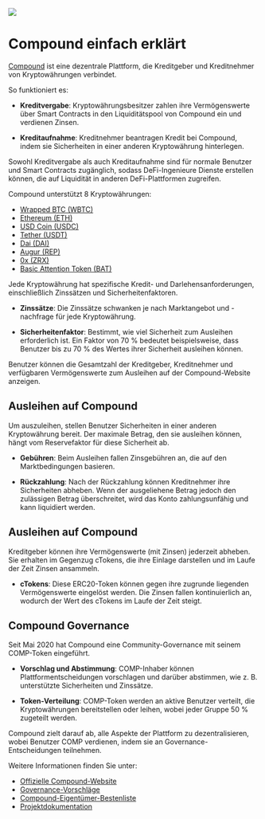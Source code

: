 ![](../images/comp-Main-l.png)

# Compound einfach erklärt

[Compound](https://app.compound.finance) ist eine dezentrale Plattform, die Kreditgeber und Kreditnehmer von Kryptowährungen verbindet.

So funktioniert es:

- **Kreditvergabe**: Kryptowährungsbesitzer zahlen ihre Vermögenswerte über Smart Contracts in den Liquiditätspool von Compound ein und verdienen Zinsen.

- **Kreditaufnahme**: Kreditnehmer beantragen Kredit bei Compound, indem sie Sicherheiten in einer anderen Kryptowährung hinterlegen.

Sowohl Kreditvergabe als auch Kreditaufnahme sind für normale Benutzer und Smart Contracts zugänglich, sodass DeFi-Ingenieure Dienste erstellen können, die auf Liquidität in anderen DeFi-Plattformen zugreifen.

Compound unterstützt 8 Kryptowährungen:

- [Wrapped BTC (WBTC)](https://compound.finance/markets/WBTC)
- [Ethereum (ETH)](https://compound.finance/markets/ETH)
- [USD Coin (USDC)](https://compound.finance/markets/USDC)
- [Tether (USDT)](https://compound.finance/markets/USDT)
- [Dai (DAI)](https://compound.finance/markets/DAI)
- [Augur (REP)](https://compound.finance/markets/REP)
- [0x (ZRX)](https://compound.finance/markets/ZRX)
- [Basic Attention Token (BAT)](https://compound.finance/markets/BAT)

Jede Kryptowährung hat spezifische Kredit- und Darlehensanforderungen, einschließlich Zinssätzen und Sicherheitenfaktoren.

- **Zinssätze**: Die Zinssätze schwanken je nach Marktangebot und -nachfrage für jede Kryptowährung.

- **Sicherheitenfaktor**: Bestimmt, wie viel Sicherheit zum Ausleihen erforderlich ist. Ein Faktor von 70 % bedeutet beispielsweise, dass Benutzer bis zu 70 % des Wertes ihrer Sicherheit ausleihen können.

Benutzer können die Gesamtzahl der Kreditgeber, Kreditnehmer und verfügbaren Vermögenswerte zum Ausleihen auf der Compound-Website anzeigen.

## Ausleihen auf Compound

Um auszuleihen, stellen Benutzer Sicherheiten in einer anderen Kryptowährung bereit. Der maximale Betrag, den sie ausleihen können, hängt vom Reservefaktor für diese Sicherheit ab.

- **Gebühren**: Beim Ausleihen fallen Zinsgebühren an, die auf den Marktbedingungen basieren.

- **Rückzahlung**: Nach der Rückzahlung können Kreditnehmer ihre Sicherheiten abheben. Wenn der ausgeliehene Betrag jedoch den zulässigen Betrag überschreitet, wird das Konto zahlungsunfähig und kann liquidiert werden.

## Ausleihen auf Compound

Kreditgeber können ihre Vermögenswerte (mit Zinsen) jederzeit abheben. Sie erhalten im Gegenzug cTokens, die ihre Einlage darstellen und im Laufe der Zeit Zinsen ansammeln.

- **cTokens**: Diese ERC20-Token können gegen ihre zugrunde liegenden Vermögenswerte eingelöst werden. Die Zinsen fallen kontinuierlich an, wodurch der Wert des cTokens im Laufe der Zeit steigt.

## Compound Governance

Seit Mai 2020 hat Compound eine Community-Governance mit seinem COMP-Token eingeführt.

- **Vorschlag und Abstimmung**: COMP-Inhaber können Plattformentscheidungen vorschlagen und darüber abstimmen, wie z. B. unterstützte Sicherheiten und Zinssätze.

- **Token-Verteilung**: COMP-Token werden an aktive Benutzer verteilt, die Kryptowährungen bereitstellen oder leihen, wobei jeder Gruppe 50 % zugeteilt werden.

Compound zielt darauf ab, alle Aspekte der Plattform zu dezentralisieren, wobei Benutzer COMP verdienen, indem sie an Governance-Entscheidungen teilnehmen.

Weitere Informationen finden Sie unter:

- [Offizielle Compound-Website](https://compound.finance)
- [Governance-Vorschläge](https://compound.finance/governance/proposals)
- [Compound-Eigentümer-Bestenliste](https://compound.finance/governance/leaderboard)
- [Projektdokumentation](https://compound.finance/docs)